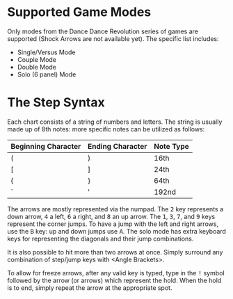# Supported Game Modes
Only modes from the Dance Dance Revolution series of games are supported (Shock Arrows are not available yet). The specific list includes:

* Single/Versus Mode
* Couple Mode
* Double Mode
* Solo (6 panel) Mode

# The Step Syntax
Each chart consists of a string of numbers and letters. The string is usually made up of 8th notes: more specific notes can be utilized as follows:

| Beginning Character | Ending Character | Note Type |
| ------------------- | ---------------- | --------- |
| (                   | )                | 16th      |
| [                   | ]                | 24th      |
| {                   | }                | 64th      |
| `                   | '                | 192nd     |

The arrows are mostly represented via the numpad. The <kbd>2</kbd> key represents a down arrow, <kbd>4</kbd> a left, <kbd>6</kbd> a right, and <kbd>8</kbd> an up arrow. The <kbd>1</kbd>, <kbd>3</kbd>, <kbd>7</kbd>, and <kbd>9</kbd> keys represent the corner jumps. To have a jump with the left and right arrows, use the <kbd>B</kbd> key: up and down jumps use <kbd>A</kbd>. The solo mode has extra keyboard keys for representing the diagonals and their jump combinations.

It is also possible to hit more than two arrows at once. Simply surround any combination of step/jump keys with \<Angle Brackets\>.

To allow for freeze arrows, after any valid key is typed, type in the <kbd>!</kbd> symbol followed by the arrow (or arrows) which represent the hold. When the hold is to end, simply repeat the arrow at the appropriate spot.